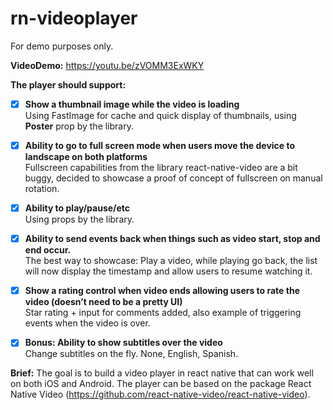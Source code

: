 # rn-videoplayer
For demo purposes only.

**VideoDemo:** https://youtu.be/zVOMM3ExWKY

**The player should support:**

- [x]  **Show a thumbnail image while the video is loading**  
Using FastImage for cache and quick display of thumbnails, using **Poster** prop by the library.


- [x]  **Ability to go to full screen mode when users move the device to landscape on both platforms**  
Fullscreen capabilities from the library react-native-video are a bit buggy, decided to showcase a proof of concept of fullscreen on manual rotation. 


- [x]  **Ability to play/pause/etc**  
Using props by the library.


- [x]  **Ability to send events back when things such as video start, stop and end occur.**  
The best way to showcase: Play a video, while playing go back, the list will now display the timestamp and allow users to resume watching it.


- [x]  **Show a rating control when video ends allowing users to rate the video (doesn’t need to be a pretty UI)**  
Star rating + input for comments added, also example of triggering events when the video is over.


- [x]  **Bonus: Ability to show subtitles over the video**  
Change subtitles on the fly. None, English, Spanish.


**Brief:** The goal is to build a video player in react native that can work well on both iOS and Android. The player can be based on the package React Native Video (https://github.com/react-native-video/react-native-video).
